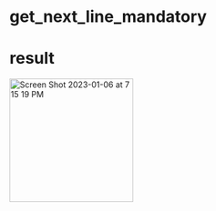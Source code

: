# get_next_line_mandatory

# result
<img width="217" alt="Screen Shot 2023-01-06 at 7 15 19 PM" src="https://user-images.githubusercontent.com/82260747/210981360-a214fda5-498b-403a-9123-29837d3f8d30.png">
